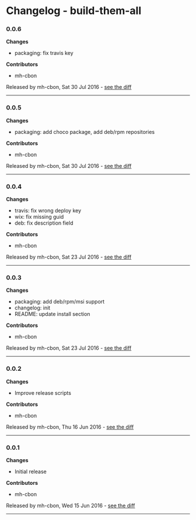 # Changelog - build-them-all

### 0.0.6

__Changes__

- packaging: fix travis key

__Contributors__

- mh-cbon

Released by mh-cbon, Sat 30 Jul 2016 -
[see the diff](https://github.com/mh-cbon/build-them-all/compare/0.0.5...0.0.6#diff)
______________

### 0.0.5

__Changes__

- packaging: add choco package, add deb/rpm repositories

__Contributors__

- mh-cbon

Released by mh-cbon, Sat 30 Jul 2016 -
[see the diff](https://github.com/mh-cbon/build-them-all/compare/0.0.4...0.0.5#diff)
______________

### 0.0.4

__Changes__

- travis: fix wrong deploy key
- wix: fix missing guid
- deb: fix description field

__Contributors__

- mh-cbon

Released by mh-cbon, Sat 23 Jul 2016 -
[see the diff](https://github.com/mh-cbon/build-them-all/compare/0.0.3...0.0.4#diff)
______________

### 0.0.3

__Changes__

- packaging: add deb/rpm/msi support
- changelog: init
- README: update install section

__Contributors__

- mh-cbon

Released by mh-cbon, Sat 23 Jul 2016 -
[see the diff](https://github.com/mh-cbon/build-them-all/compare/0.0.2...0.0.3#diff)
______________

### 0.0.2

__Changes__

- Improve release scripts

__Contributors__

- mh-cbon

Released by mh-cbon, Thu 16 Jun 2016 -
[see the diff](https://github.com/mh-cbon/build-them-all/compare/0.0.1...0.0.2#diff)
______________

### 0.0.1

__Changes__

- Initial release

__Contributors__

- mh-cbon

Released by mh-cbon, Wed 15 Jun 2016 -
[see the diff](https://github.com/mh-cbon/build-them-all/compare/f9ac33f3df912480a48c18d2f2ef826192bd1228...0.0.1#diff)
______________



